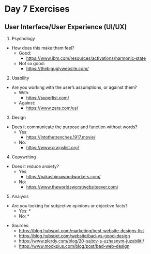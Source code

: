 # Day 7 Exercises
## User Interface/User Experience (UI/UX)

1. Psychology
- How does this make them feel?
  * Good:
    * https://www.ibm.com/resources/activations/harmonic-state
  * Not so good:
    * https://thebiguglywebsite.com/

2. Usability
- Are you working with the user’s assumptions, or against them?
  * With:
    * https://superlist.com/
  * Against:
    * https://www.zara.com/us/

3. Design
- Does it communicate the purpose and function without words?
  * Yes:
    * https://intothetrenches.1917.movie/
  * No:
    * https://www.craigslist.org/

4. Copywriting
- Does it reduce anxiety?
  * Yes:
    * https://nakashimawoodworkers.com/
  * No:
    * https://www.theworldsworstwebsiteever.com/

5. Analysis
- Are you looking for subjective opinions or objective facts?
  * Yes:
    *
  * No:
    *

* Sources:
  * https://blog.hubspot.com/marketing/best-website-designs-list
  * https://blog.hubspot.com/website/bad-vs-good-design
  * https://www.plerdy.com/blog/20-sajtov-s-uzhasnym-juzabiliti/
  * https://www.mockplus.com/blog/post/bad-web-design
